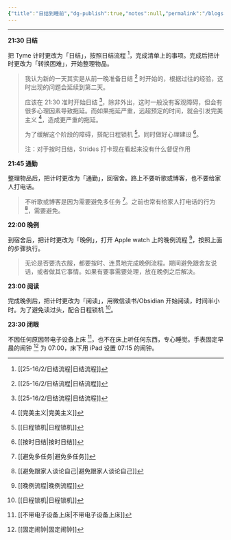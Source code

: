```yaml
---
{"title":"日结到睡前","dg-publish":true,"notes":null,"permalink":"/blogs///","dgPassFrontmatter":true,"created":"2025-04-16T17:11:46.688+08:00","updated":"2025-04-16T17:36:34.638+08:00"}
---
```



---

**21:30 日结**

把 Tyme 计时更改为「日结」，按照日结流程 [^1]，完成清单上的事项。完成后把计时更改为「转换困难」，开始整理物品。

> 我认为新的一天其实是从前一晚准备日结 [^1] 时开始的，根据过往的经验，这时出现的问题会延续到第二天。
>
> 应该在 21:30 准时开始日结 [^1]，除非外出，这时一般没有客观障碍，但会有很多心理因素导致拖延。而如果拖延严重，远超预定的时间，就会引发完美主义 [^2]，造成更严重的拖延。
>
> 为了缓解这个阶段的障碍，搭配日程锁机 [^3]，同时做好心理建设 [^4]。
>
> 注：对于按时日结，Strides 打卡现在看起来没有什么督促作用

**21:45 通勤**

整理物品后，把计时更改为「通勤」，回宿舍。路上不要听歌或博客，也不要给家人打电话。

> 不听歌或博客是因为需要避免多任务 [^5]。之前也常有给家人打电话的行为 [^6]，需要避免。

**22:00 晚例**

到宿舍后，把计时更改为「晚例」，打开 Apple watch 上的晚例流程 [^7]，按照上面的步骤执行。

> 无论是否要洗衣服，都要按时、连贯地完成晚例流程。期间避免跟舍友说话，或者做其它事情。如果有要事需要处理，放在晚例之后解决。

**23:00 阅读**

完成晚例后，把计时更改为「阅读」，用微信读书/Obsidian 开始阅读，时间半小时。为了避免读过头，配合日程锁机 [^3]。

**23:30 闭眼**

不因任何原因带电子设备上床 [^8]，也不在床上听任何东西，专心睡觉。手表固定早晨的闹钟 [^9] 为 07:00，床下用 iPad 设置 07:15 的闹钟。

[^1]: [[25-16/2/日结流程\|日结流程]]
[^2]: [[完美主义\|完美主义]]
[^3]: [[日程锁机\|日程锁机]]
[^4]: [[按时日结\|按时日结]]
[^5]: [[避免多任务\|避免多任务]]
[^6]: [[避免跟家人谈论自己\|避免跟家人谈论自己]]
[^7]: [[晚例流程\|晚例流程]]
[^8]: [[不带电子设备上床\|不带电子设备上床]]
[^9]: [[固定闹钟\|固定闹钟]]
